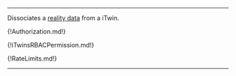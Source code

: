 ---

Dissociates a [reality data](https://www.itwinjs.org/learning/glossary/#realitydata) from a iTwin.

{!Authorization.md!}

{!iTwinsRBACPermission.md!}

{!RateLimits.md!}

---
